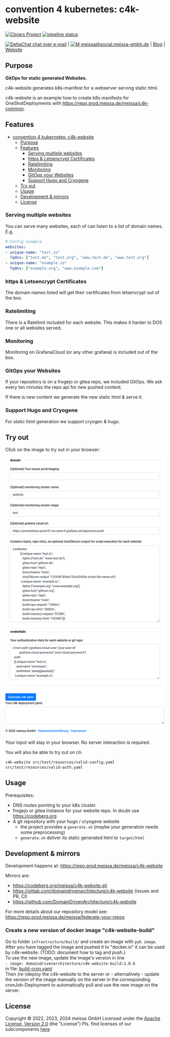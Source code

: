 # convention 4 kubernetes: c4k-website

[![Clojars Project](https://img.shields.io/clojars/v/org.domaindrivenarchitecture/c4k-website.svg)](https://clojars.org/org.domaindrivenarchitecture/c4k-website) [![pipeline status](https://gitlab.com/domaindrivenarchitecture/c4k-website/badges/master/pipeline.svg)](https://gitlab.com/domaindrivenarchitecture/c4k-website/-/commits/main) 

[<img src="https://domaindrivenarchitecture.org/img/delta-chat.svg" width=20 alt="DeltaChat"> chat over e-mail](mailto:buero@meissa-gmbh.de?subject=community-chat) | [<img src="https://meissa.de/images/parts/contact/mastodon36_hue9b2464f10b18e134322af482b9c915e_5501_filter_14705073121015236177.png" width=20 alt="M"> meissa@social.meissa-gmbh.de](https://social.meissa-gmbh.de/@meissa) | [Blog](https://domaindrivenarchitecture.org) | [Website](https://meissa.de)

## Purpose

**GitOps for static generated Websites.**

c4k-website generates k8s-manifest for a webserver serving static html.

c4k-website is an example how to create k8s manifests for OneShotDeployments with https://repo.prod.meissa.de/meissa/c4k-common.

## Features

- [convention 4 kubernetes: c4k-website](#convention-4-kubernetes-c4k-website)
  - [Purpose](#purpose)
  - [Features](#features)
    - [Serving multiple websites](#serving-multiple-websites)
    - [https \& Letsencrypt Certificates](#https--letsencrypt-certificates)
    - [Ratelimiting](#ratelimiting)
    - [Monitoring](#monitoring)
    - [GitOps your Websites](#gitops-your-websites)
    - [Support Hugo and Cryogene](#support-hugo-and-cryogene)
  - [Try out](#try-out)
  - [Usage](#usage)
  - [Development \& mirrors](#development--mirrors)
  - [License](#license)

### Serving multiple websites

You can serve many websites, each of can listen to a list of domain names. E.g.

```yaml
# Config example
websites:
- unique-name: "test.io" 
  fqdns: ["test.de", "test.org", "www.test.de", "www.test.org"]
- unique-name: "example.io"
  fqdns: ["example.org", "www.example.com"]
```

### https & Letsencrypt Certificates

The domain names listed will get their certificates from letsencrypt out of the box.

### Ratelimiting

There is a Ratelimit included for each website. This makes it harder to DOS one or all websites served.

### Monitoring

Monitoring on GrafanaCloud (or any other grafana) is included out of the box.

### GitOps your Websites

If your repository is on a frogejo or gitea repo, we included GitOps. We ask every ten minutes the repo api for new pushed content.

If there is new content we generate the new static html & serve it.

### Support Hugo and Cryogene

For static html generation we support cryogen & hugo.

## Try out

Click on the image to try out in your browser:

[![Try it out](doc/tryItOut.png "Try out yourself")](https://domaindrivenarchitecture.org/pages/dda-provision/c4k-website/)

Your input will stay in your browser. No server interaction is required.

You will also be able to try out on cli:
```
c4k-website src/test/resources/valid-config.yaml src/test/resources/valid-auth.yaml
```

## Usage

Prerequisites:
* DNS routes pointing to your k8s cluster.
* frogejo or gitea instance for your website repo. In doubt use https://codeberg.org
* A git repository with your hugo / cryogene website
  * the project provides a `generate.sh` (maybe your generatoin needs some preprocessing)
  * `generate.sh` deliver its static generated html to `target/html`


## Development & mirrors

Development happens at: https://repo.prod.meissa.de/meissa/c4k-website

Mirrors are:

* https://codeberg.org/meissa/c4k-website.git
* https://gitlab.com/domaindrivenarchitecture/c4k-website (issues and PR, CI)
* https://github.com/DomainDrivenArchitecture/c4k-website

For more details about our repository model see: https://repo.prod.meissa.de/meissa/federate-your-repos

### Create a new version of docker image "c4k-website-build"

Go to folder `infrastructure/build/` and create an image with `pyb image`. 
After you have tagged the image and pushed it to "docker.io" it can be used by c4k-website. (TODO: document how to tag and push.)  
To use the new image, update the image's version in line  
`- image: domaindrivenarchitecture/c4k-website-build:2.0.6`   
in file: [build-cron.yaml](src/main/resources/website/build-cron.yaml)  
Then (re-)deploy the c4k-website to the server or - alternatively - update the version of the image manually on the server 
in the corresponding cronJob-Deployment to automatically pull and use the new image on the server. 

## License

Copyright © 2022, 2023, 2024 meissa GmbH
Licensed under the [Apache License, Version 2.0](LICENSE) (the "License")
Pls. find licenses of our subcomponents [here](doc/SUBCOMPONENT_LICENSE)

[provs]: https://gitlab.com/domaindrivenarchitecture/provs/
